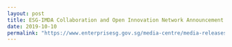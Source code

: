 ```yaml
---
layout: post
title: ESG-IMDA Collaboration and Open Innovation Network Announcement at SWITCH 
date: 2019-10-10
permalink: "https://www.enterprisesg.gov.sg/media-centre/media-releases"
---
```

